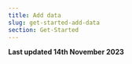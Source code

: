 ```yaml
---
title: Add data
slug: get-started-add-data
section: Get-Started
---
```


**Last updated 14th November 2023**

